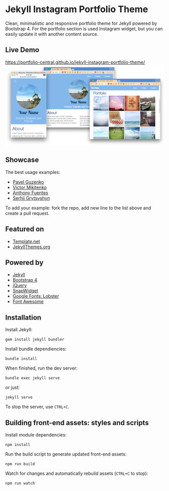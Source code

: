 # Jekyll Instagram Portfolio Theme

Clean, minimalistic and responsive portfolio theme for Jekyll powered by Bootstrap 4.
For the portfolio section is used Instagram widget, but you can easily update it with another content source.

## Live Demo

https://portfolio-central.github.io/jekyll-instagram-portfolio-theme/
![Jekyll Instagram Portfolio Theme](./screenshot.png "Jekyll Instagram Portfolio Theme")

## Showcase

The best usage examples:

- [Pavel Guzenko](http://guzenko.org.ua)
- [Victor Mikitenko](https://mikitenko-org-ua.github.io/site/)
- [Anthony Fuentes](http://anthonyfuentes.us/)
- [Serhii Grytsyshyn](https://grserhii.github.io/)

To add your example: fork the repo, add new line to the list above and create a pull request.

## Featured on

- [Template.net](https://www.template.net/cms-templates/jekyll/jekyll-themes-templates/)
- [JekyllThemes.org](http://jekyllthemes.org/themes/instagram-portfolio-theme/)

## Powered by

- [Jekyll](https://jekyllrb.com/)
- [Bootstrap 4](http://v4-alpha.getbootstrap.com/)
- [jQuery](https://jquery.com/)
- [SnapWidget](https://snapwidget.com)
- [Google Fonts: Lobster](https://fonts.google.com/specimen/Lobster)
- [Font Awesome](http://fontawesome.io/)

## Installation
Install Jekyll:

```
gem install jekyll bundler
```

Install bundle dependiencies:

```
bundle install
```

When finished, run the dev server:

```
bundle exec jekyll serve
```

or just:

```
jekyll serve

```
To stop the server, use `CTRL+C`.

## Building front-end assets: styles and scripts

Install module dependencies:

```
npm install
```

Run the build script to generate updated front-end assets:

```
npm run build
```

Watch for changes and automatically rebuild assets (`CTRL+C` to stop):
```
npm run watch
```
